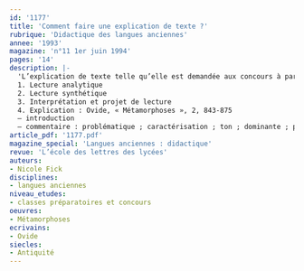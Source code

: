 ```yaml
---
id: '1177'
title: 'Comment faire une explication de texte ?'
rubrique: 'Didactique des langues anciennes'
annee: '1993'
magazine: 'n°11 1er juin 1994'
pages: '14'
description: |-
  'L’explication de texte telle qu’elle est demandée aux concours à partir d’un extrait des « Métamorphoses », d’Ovide : l’enlèvement d’Europe
  1. Lecture analytique
  2. Lecture synthétique
  3. Interprétation et projet de lecture
  4. Explication : Ovide, « Métamorphoses », 2, 843-875
  – introduction
  – commentaire : problématique ; caractérisation ; ton ; dominante ; plan (mise en scène, scène de séduction, enlèvement)'
article_pdf: '1177.pdf'
magazine_special: 'Langues anciennes : didactique'
revue: 'L’école des lettres des lycées'
auteurs:
- Nicole Fick
disciplines:
- langues anciennes
niveau_etudes:
- classes préparatoires et concours
oeuvres:
- Métamorphoses
ecrivains:
- Ovide
siecles:
- Antiquité
---
```

